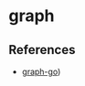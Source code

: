 # graph


## References
* [graph-go](https://github.com/arnauddri/algorithms/blob/master/data-structures/graph/graph.go))